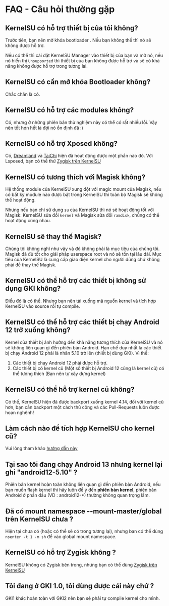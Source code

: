 # FAQ - Câu hỏi thường gặp

## KernelSU có hỗ trợ thiết bị của tôi không?

Trước tiên, bạn nên mở khóa bootloader . Nếu bạn không thể thì nó sẽ không được hỗ trợ.

Nếu có thể thì cài đặt KernelSU Manager vào thiết bị của bạn và mở nó, nếu nó hiển thị `Unsupported` thì thiết bị của bạn không được hỗ trợ và sẽ có khả năng không được hỗ trợ trong tương lai.

## KernelSU có cần mở khóa Bootloader không?

Chắc chắn là có.

## KernelSU có hỗ trợ các modules không?

Có, nhưng ở những phiên bản thử nghiệm này có thể có rất nhiều lỗi. Vậy nên tốt hơn hết là đợi nó ổn định đã :)

## KernelSU có hỗ trợ Xposed không?

Có, [Dreamland](https://github.com/canyie/Dreamland) và [TaiChi](https::/taichi.cool) hiện đã hoạt động được một phần nào đó. Với Lsposed, bạn có thể thử [Zygisk trên KernelSU](https://github.com/Dr-TSNG/ZygiskOnKernelSU) 

## KernelSU có tương thích với Magisk không?

Hệ thống module của KernelSU xung đột với magic mount của Magisk, nếu có bất kỳ module nào được bật trong KernelSU thì toàn bộ Magisk sẽ không thể hoạt động.

Nhưng nếu bạn chỉ sử dụng `su` của KernelSU thì nó sẽ hoạt động tốt với Magisk: KernelSU sửa đổi `kernel` và Magisk sửa đổi `ramdisk`, chúng có thể hoạt động cùng nhau.

## KernelSU sẽ thay thế Magisk?

Chúng tôi không nghĩ như vậy và đó không phải là mục tiêu của chúng tôi. Magisk đã đủ tốt cho giải pháp userspace root và nó sẽ tồn tại lâu dài. Mục tiêu của KernelSU là cung cấp giao diện kernel cho người dùng chứ không phải để thay thế Magisk.

## KernelSU có thể hỗ trợ các thiết bị không sử dụng GKI không?

Điều đó là có thể. Nhưng bạn nên tải xuống mã nguồn kernel và tích hợp KernelSU vào source rồi tự compile.

## KernelSU có thể hỗ trợ các thiết bị chạy Android 12 trở xuống không?

Kernel của thiết bị ảnh hưởng đến khả năng tương thích của KernelSU và nó sẽ không liên quan gì đến phiên bản Android. Hạn chế duy nhất là các thiết bị chạy Android 12 phải là nhân 5.10 trở lên (thiết bị dùng GKI). Vì thế:

1. Các thiết bị chạy Android 12 phải được hỗ trợ.
2. Các thiết bị có kernel cũ (Một số thiết bị Android 12 cũng là kernel cũ) có thể tương thích (Bạn nên tự xây dựng kernel)

## KernelSU có thể hỗ trợ kernel cũ không?

Có thể, KernelSU hiện đã được backport xuống kernel 4.14, đối với kernel cũ hơn, bạn cần backport một cách thủ công và các Pull-Requests luôn được hoan nghênh!

## Làm cách nào để tích hợp KernelSU cho kernel cũ?

Vui lòng tham khảo [hướng dẫn này](how-to-integrate-for-non-gki)

## Tại sao tôi đang chạy Android 13 nhưng kernel lại ghi "android12-5.10" ?

Phiên bản kernel hoàn toàn không liên quan gì đến phiên bản Android, nếu bạn muốn flash kernel thì hãy luôn để ý đến **phiên bản kernel**, phiên bản Android ở phần đầu (VD : android12-\*) thường không quan trọng lắm.

## Đã có mount namespace --mount-master/global trên KernelSU chưa ?

Hiện tại chưa có (hoặc có thể sẽ có trong tương lại), nhưng bạn có thể dùng `nsenter -t 1 -m sh` để vào global mount namespace.

## KernelSU có hỗ trợ Zygisk không ?

KernelSU không có Zygisk bên trong, nhưng bạn có thể dùng [Zygisk trên KernelSU](https://github.com/Dr-TSNG/ZygiskOnKernelSU)

## Tôi đang ở GKI 1.0, tôi dùng được cái này chứ ?

GKI1 khác hoàn toàn với GKI2 nên bạn sẽ phải tự compile kernel cho mình.
